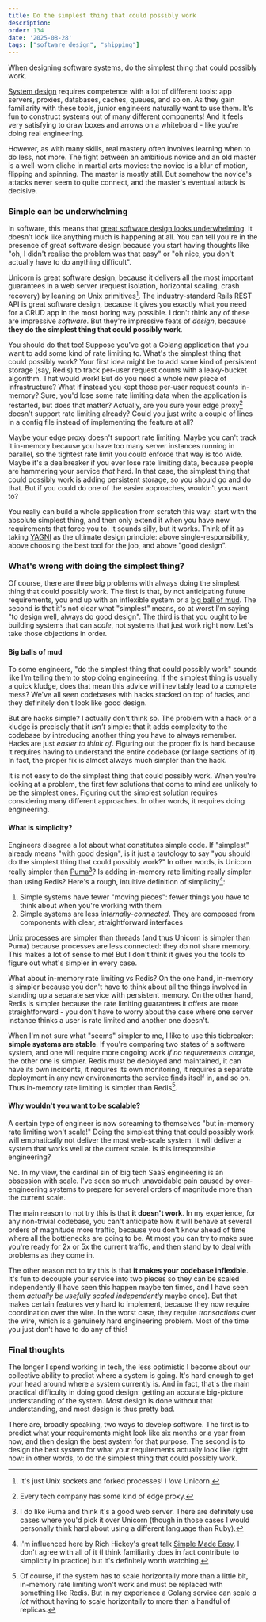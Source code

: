 ```yaml
---
title: Do the simplest thing that could possibly work
description: 
order: 134
date: '2025-08-28'
tags: ["software design", "shipping"]
---
```


When designing software systems, do the simplest thing that could possibly work.

[System design](/good-system-design) requires competence with a lot of different tools: app servers, proxies, databases, caches, queues, and so on. As they gain familiarity with these tools, junior engineers naturally want to use them. It's fun to construct systems out of many different components! And it feels very satisfying to draw boxes and arrows on a whiteboard - like you're doing real engineering.

However, as with many skills, real mastery often involves learning when to do less, not more. The fight between an ambitious novice and an old master is a well-worn cliche in martial arts movies: the novice is a blur of motion, flipping and spinning. The master is mostly still. But somehow the novice's attacks never seem to quite connect, and the master's eventual attack is decisive.

### Simple can be underwhelming

In software, this means that [great software design looks underwhelming](/great-software-design). It doesn't look like anything much is happening at all. You can tell you're in the presence of great software design because you start having thoughts like "oh, I didn't realise the problem was that easy" or "oh nice, you don't actually have to do anything difficult".

[Unicorn](https://github.com/defunkt/unicorn) is great software design, because it delivers all the most important guarantees in a web server (request isolation, horizontal scaling, crash recovery) by leaning on Unix primitives[^1]. The industry-standard Rails REST API is great software design, because it gives you exactly what you need for a CRUD app in the most boring way possible. I don't think any of these are impressive _software_. But they're impressive feats of _design_, because **they do the simplest thing that could possibly work**.

You should do that too! Suppose you've got a Golang application that you want to add some kind of rate limiting to. What's the simplest thing that could possibly work? Your first idea might be to add some kind of persistent storage (say, Redis) to track per-user request counts with a leaky-bucket algorithm. That would work! But do you need a whole new piece of infrastructure? What if instead you kept those per-user request counts in-memory? Sure, you'd lose some rate limiting data when the application is restarted, but does that matter? Actually, are you sure your edge proxy[^2] doesn't support rate limiting already? Could you just write a couple of lines in a config file instead of implementing the feature at all?

Maybe your edge proxy doesn't support rate limiting. Maybe you can't track it in-memory because you have too many server instances running in parallel, so the tightest rate limit you could enforce that way is too wide. Maybe it's a dealbreaker if you ever lose rate limiting data, because people are hammering your service _that_ hard. In that case, the simplest thing that could possibly work is adding persistent storage, so you should go and do that. But if you could do one of the easier approaches, wouldn't you want to?

You really can build a whole application from scratch this way: start with the absolute simplest thing, and then only extend it when you have new requirements that force you to. It sounds silly, but it works. Think of it as taking [YAGNI](https://en.wikipedia.org/wiki/You_aren%27t_gonna_need_it) as the ultimate design principle: above single-responsibility, above choosing the best tool for the job, and above "good design".

### What's wrong with doing the simplest thing?

Of course, there are three big problems with always doing the simplest thing that could possibly work. The first is that, by not anticipating future requirements, you end up with an inflexible system or a [big ball of mud](http://laputan.org/mud/). The second is that it's not clear what "simplest" means, so at worst I'm saying "to design well, always do good design". The third is that you ought to be building systems that can _scale_, not systems that just work right now. Let's take those objections in order.

#### Big balls of mud

To some engineers, "do the simplest thing that could possibly work" sounds like I'm telling them to stop doing engineering. If the simplest thing is usually a quick kludge, does that mean this advice will inevitably lead to a complete mess? We've all seen codebases with hacks stacked on top of hacks, and they definitely don't look like good design.

But are hacks simple? I actually don't think so. The problem with a hack or a kludge is precisely that it _isn't_ simple: that it adds complexity to the codebase by introducing another thing you have to always remember. Hacks are just _easier to think of_. Figuring out the proper fix is hard because it requires having to understand the entire codebase (or large sections of it). In fact, the proper fix is almost always much simpler than the hack.

It is not easy to do the simplest thing that could possibly work. When you're looking at a problem, the first few solutions that come to mind are unlikely to be the simplest ones. Figuring out the simplest solution requires considering many different approaches. In other words, it requires doing engineering.

#### What is simplicity?

Engineers disagree a lot about what constitutes simple code. If "simplest" already means "with good design", is it just a tautology to say "you should do the simplest thing that could possibly work?" In other words, is Unicorn really simpler than [Puma](https://github.com/puma/puma)[^3]? Is adding in-memory rate limiting really simpler than using Redis? Here's a rough, intuitive definition of simplicity[^4]:

1. Simple systems have fewer "moving pieces": fewer things you have to think about when you're working with them
2. Simple systems are less _internally-connected_. They are composed from components with clear, straightforward interfaces

Unix processes are simpler than threads (and thus Unicorn is simpler than Puma) because processes are less connected: they do not share memory. This makes a lot of sense to me! But I don't think it gives you the tools to figure out what's simpler in every case.

What about in-memory rate limiting vs Redis? On the one hand, in-memory is simpler because you don't have to think about all the things involved in standing up a separate service with persistent memory. On the other hand, Redis is simpler because the rate limiting guarantees it offers are more straightforward - you don't have to worry about the case where one server instance thinks a user is rate limited and another one doesn't.

When I'm not sure what "seems" simpler to me, I like to use this tiebreaker: **simple systems are stable**. If you're comparing two states of a software system, and one will require more ongoing work _if no requirements change_, the other one is simpler. Redis must be deployed and maintained, it can have its own incidents, it requires its own monitoring, it requires a separate deployment in any new environments the service finds itself in, and so on. Thus in-memory rate limiting is simpler than Redis[^5].

#### Why wouldn't you want to be scalable?

A certain type of engineer is now screaming to themselves "but in-memory rate limiting won't scale!" Doing the simplest thing that could possibly work will emphatically not deliver the most web-scale system. It will deliver a system that works well at the current scale. Is this irresponsible engineering?

No. In my view, the cardinal sin of big tech SaaS engineering is an obsession with scale. I've seen so much unavoidable pain caused by over-engineering systems to prepare for several orders of magnitude more than the current scale.

The main reason to not try this is that **it doesn't work**. In my experience, for any non-trivial codebase, you can't anticipate how it will behave at several orders of magnitude more traffic, because you don't know ahead of time where all the bottlenecks are going to be. At most you can try to make sure you're ready for 2x or 5x the current traffic, and then stand by to deal with problems as they come in.

The other reason not to try this is that **it makes your codebase inflexible**. It's fun to decouple your service into two pieces so they can be scaled independently (I have seen this happen maybe ten times, and I have seen them _actually be usefully scaled independently_ maybe once). But that makes certain features very hard to implement, because they now require coordination over the wire. In the worst case, they require _transactions_ over the wire, which is a genuinely hard engineering problem. Most of the time you just don't have to do any of this!

### Final thoughts

The longer I spend working in tech, the less optimistic I become about our collective ability to predict where a system is going. It's hard enough to get your head around where a system currently is. And in fact, that's the main practical difficulty in doing good design: getting an accurate big-picture understanding of the system. Most design is done without that understanding, and most design is thus pretty bad.

There are, broadly speaking, two ways to develop software. The first is to predict what your requirements might look like six months or a year from now, and then design the best system for that purpose. The second is to design the best system for what your requirements actually look like right now: in other words, to do the simplest thing that could possibly work.


[^1]: It's just Unix sockets and forked processes! I _love_ Unicorn.

[^2]: Every tech company has some kind of edge proxy.

[^3]: I do like Puma and think it's a good web server. There are definitely use cases where you'd pick it over Unicorn (though in those cases I would personally think hard about using a different language than Ruby).

[^4]: I'm influenced here by Rich Hickey's great talk [Simple Made Easy](https://www.infoq.com/presentations/Simple-Made-Easy/). I don't agree with all of it (I think familiarity does in fact contribute to simplicity in practice) but it's definitely worth watching.

[^5]: Of course, if the system has to scale horizontally more than a little bit, in-memory rate limiting won't work and must be replaced with something like Redis. But in my experience a Golang service can scale _a lot_ without having to scale horizontally to more than a handful of replicas.